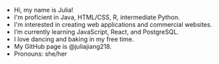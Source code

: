 - Hi, my name is Julia!
- I'm proficient in Java, HTML/CSS, R, intermediate Python.
- I'm interested in creating web applications and commercial websites.
- I’m currently learning JavaScript, React, and PostgreSQL.
- I love dancing and baking in my free time.
- My GitHub page is @juliajiang218.
- Pronouns: she/her


